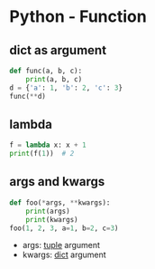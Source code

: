 # Python - Function

## dict as argument

```py
def func(a, b, c):
    print(a, b, c)
d = {'a': 1, 'b': 2, 'c': 3}
func(**d)
```

## lambda

```py
f = lambda x: x + 1
print(f(1))  # 2
```

## args and kwargs

```py
def foo(*args, **kwargs):
    print(args)
    print(kwargs)
foo(1, 2, 3, a=1, b=2, c=3)
```

- args: [tuple]() argument
- kwargs: [dict]() argument
